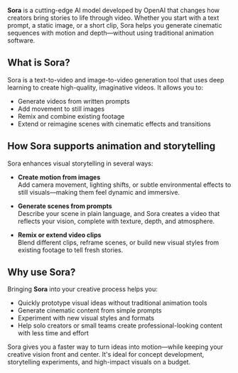 **Sora** is a cutting-edge AI model developed by OpenAI that changes how creators bring stories to life through video. Whether you start with a text prompt, a static image, or a short clip, Sora helps you generate cinematic sequences with motion and depth—without using traditional animation software.

## What is Sora?

Sora is a text-to-video and image-to-video generation tool that uses deep learning to create high-quality, imaginative videos. It allows you to:

- Generate videos from written prompts  
- Add movement to still images  
- Remix and combine existing footage  
- Extend or reimagine scenes with cinematic effects and transitions  

## How Sora supports animation and storytelling

Sora enhances visual storytelling in several ways:

- **Create motion from images**  
   Add camera movement, lighting shifts, or subtle environmental effects to still visuals—making them feel dynamic and immersive.

- **Generate scenes from prompts**  
   Describe your scene in plain language, and Sora creates a video that reflects your vision, complete with texture, depth, and atmosphere.

- **Remix or extend video clips**  
   Blend different clips, reframe scenes, or build new visual styles from existing footage to tell fresh stories.

## Why use Sora?

Bringing **Sora** into your creative process helps you:

- Quickly prototype visual ideas without traditional animation tools  
- Generate cinematic content from simple prompts  
- Experiment with new visual styles and formats  
- Help solo creators or small teams create professional-looking content with less time and effort  

Sora gives you a faster way to turn ideas into motion—while keeping your creative vision front and center. It's ideal for concept development, storytelling experiments, and high-impact visuals on a budget.
